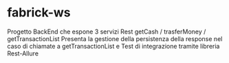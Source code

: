 # fabrick-ws

Progetto BackEnd che espone 3 servizi Rest getCash / trasferMoney / getTransactionList 
Presenta la gestione della persistenza della response nel caso di chiamate a getTransactionList 
e Test di integrazione tramite libreria Rest-Allure


